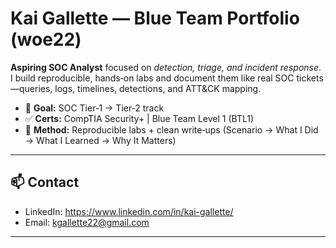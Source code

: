# Kai Gallette — Blue Team Portfolio (woe22)

**Aspiring SOC Analyst** focused on *detection, triage, and incident response*. I build reproducible, hands‑on labs and document them like real SOC tickets—queries, logs, timelines, detections, and ATT&CK mapping.

- 🎯 **Goal:** SOC Tier‑1 → Tier‑2 track
- ✅ **Certs:** CompTIA Security+ | Blue Team Level 1 (BTL1)
- 🧪 **Method:** Reproducible labs + clean write‑ups (Scenario → What I Did → What I Learned → Why It Matters)

---

## 📫 Contact
- LinkedIn: https://www.linkedin.com/in/kai-gallette/
- Email: kgallette22@gmail.com

---

